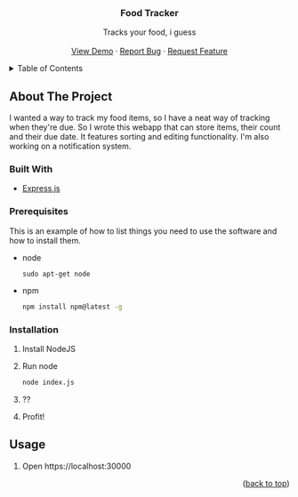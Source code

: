 <div id="top"></div>

<br />
<div align="center">

  <h3 align="center">Food Tracker</h3>

  <p align="center">
    Tracks your food, i guess
    <br />
    <br />
    <a href="https://github.com/cr4yfish/foodTracker">View Demo</a>
    ·
    <a href="https://github.com/cr4yfish/foodTracker/issues">Report Bug</a>
    ·
    <a href="https://github.com/cr4yfish/foodTracker/issues">Request Feature</a>
  </p>
</div>


<details>
  <summary>Table of Contents</summary>
  <ol>
    <li>
      <a href="#about-the-project">About The Project</a>
      <ul>
        <li><a href="#built-with">Built With</a></li>
      </ul>
    </li>
    <li>
      <ul>
        <li><a href="#prerequisites">Prerequisites</a></li>
        <li><a href="#installation">Installation</a></li>
      </ul>
    </li>
    <li><a href="#usage">Usage</a></li>
  </ol>
</details>


## About The Project


I wanted a way to track my food items, so I have a neat way of tracking when they're due.
So I wrote this webapp that can store items, their count and their due date. It features sorting and editing functionality.
I'm also working on a notification system.


### Built With

* [Express.js](https://expressjs.com/)


### Prerequisites

This is an example of how to list things you need to use the software and how to install them.

* node
    ```
    sudo apt-get node
    ```

* npm
  ```sh
  npm install npm@latest -g
  ```

### Installation

1. Install NodeJS
2. Run node 
    ```sh
    node index.js
    ```

3. ??
4. Profit!


## Usage

1. Open https://localhost:30000


<p align="right">(<a href="#top">back to top</a>)</p>